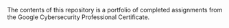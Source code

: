 The contents of this repository is a portfolio of completed assignments from the Google Cybersecurity Professional Certificate.
